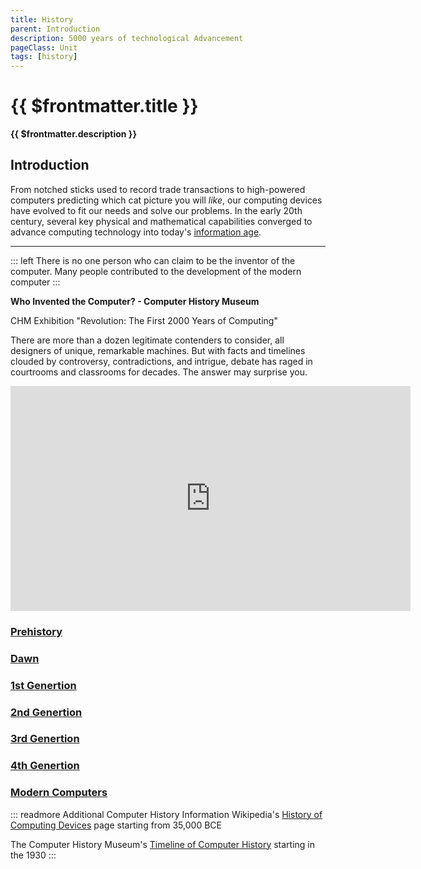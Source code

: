 ```yaml
---
title: History
parent: Introduction
description: 5000 years of technological Advancement
pageClass: Unit
tags: [history]
---
```


# {{ $frontmatter.title }}
**{{ $frontmatter.description }}**

## Introduction

From notched sticks used to record trade transactions to high-powered computers predicting which cat picture you will *like*, our computing devices have evolved to fit our needs and solve our problems. In the early 20th century, several key physical and mathematical capabilities converged to advance computing technology into today's [information age](https://en.wikipedia.org/wiki/Information_Age).

<hr>

::: left 
There is no one person who can claim to be the inventor of the computer. Many people contributed to the development of the modern computer
:::

**Who Invented the Computer? - Computer History Museum**
<p>CHM Exhibition "Revolution: The First 2000 Years of Computing"

There are more than a dozen legitimate contenders to consider, all designers of unique, remarkable machines. But with facts and timelines clouded by controversy, contradictions, and intrigue, debate has raged in courtrooms and classrooms for decades. The answer may surprise you.</p> 
<iframe width="640" height="360"  src="https://www.youtube.com/embed/d1pvc9Zh7Tg" title="YouTube video player" frameborder="0" allow="accelerometer; autoplay; clipboard-write; encrypted-media; gyroscope; picture-in-picture" allowfullscreen></iframe>  


### [Prehistory](01_Prehistory)

### [Dawn](02_Dawn)

### [1st Genertion](03_1stGen)

### [2nd Genertion](04_2ndGen)

### [3rd Genertion](03_3rdGen)

### [4th Genertion](06_4thGen)

### [Modern Computers](07_Modern)

::: readmore Additional Computer History Information
Wikipedia's [History of Computing Devices](https://en.wikipedia.org/wiki/History_of_computing_hardware) page starting from 35,000 BCE

The Computer History Museum's [Timeline of Computer History](https://www.computerhistory.org/timeline/) starting in the 1930
:::